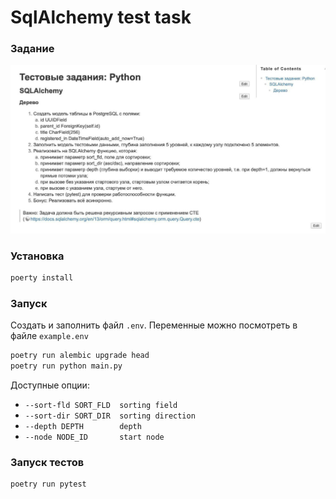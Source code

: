 # SqlAlchemy test task

### Задание

![image](task.jpeg)

### Установка

```bash
poerty install
```

### Запуск

Создать и заполнить файл `.env`. Переменные можно посмотреть в файле `example.env`

```bash
poetry run alembic upgrade head
poetry run python main.py
```

Доступные опции:
* `--sort-fld SORT_FLD  sorting field`
* `--sort-dir SORT_DIR  sorting direction`
* `--depth DEPTH        depth`
* `--node NODE_ID       start node`

### Запуск тестов

```bash
poetry run pytest
```
